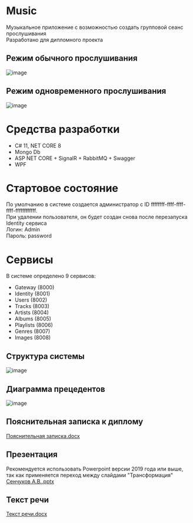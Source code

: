 # Music
Музыкальное приложение с возможностью создать групповой сеанс прослушивания  
Разработано для дипломного проекта  

## Режим обычного прослушивания
![image](https://github.com/Grapple228/MusicApp-Final/assets/97295498/0c537cc3-5c1d-4ad8-80f6-049ae063924b)


## Режим одновременного прослушивания
![image](https://github.com/Grapple228/MusicApp-Final/assets/97295498/57c207d0-01dc-43ab-89af-3a2c0179d3a7)

# Средства разработки
- C# 11, NET CORE 8
- Mongo Db
- ASP NET CORE + SignalR + RabbitMQ + Swagger
- WPF

# Стартовое состояние
По умолчанию в системе создается администратор с ID ffffffff-ffff-ffff-ffff-ffffffffffff.  
При удалении пользователя, он будет создан снова после перезапуска Identity сервиса  
Логин: Admin  
Пароль: password

# Сервисы
В системе определено 9 сервисов:
- Gateway (8000)
- Identity (8001)
- Users (8002)
- Tracks (8003)
- Artists (8004)
- Albums (8005)
- Playlists (8006)
- Genres (8007)
- Images (8008)

## Структура системы
![image](https://github.com/Grapple228/MusicApp-Final/assets/97295498/83e6b26f-abd7-42dc-9943-6e079107bad2)

## Диаграмма прецедентов
![image](https://github.com/Grapple228/MusicApp-Final/assets/97295498/5e81bf4b-0ab7-4b3f-bb8f-8c9a47f7c4b6)

## Пояснительная записка к диплому  
[Пояснительная записка.docx](https://github.com/Grapple228/MusicApp-Final/files/11816052/default.docx)

## Презентация
Рекомендуется использовать Powerpoint версии 2019 года или выше, так как применяется переход между слайдами "Трансформация"
[Сенчуков А.В..pptx](https://github.com/Grapple228/MusicApp-Final/files/11816249/default.pptx)

## Текст речи
[Текст речи.docx](https://github.com/Grapple228/MusicApp-Final/files/11816263/default.docx)
